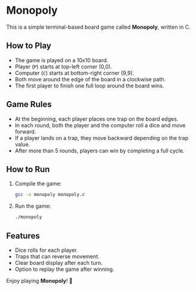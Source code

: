 # Monopoly

This is a simple terminal-based board game called **Monopoly**, written in C.

## How to Play

- The game is played on a 10x10 board.
- Player (`P`) starts at top-left corner (0,0).
- Computer (`C`) starts at bottom-right corner (9,9).
- Both move around the edge of the board in a clockwise path.
- The first player to finish one full loop around the board wins.

## Game Rules

- At the beginning, each player places one trap on the board edges.
- In each round, both the player and the computer roll a dice and move forward.
- If a player lands on a trap, they move backward depending on the trap value.
- After more than 5 rounds, players can win by completing a full cycle.

## How to Run

1. Compile the game:
    ```bash
    gcc -o monopoly monopoly.c
    ```

2. Run the game:
    ```bash
    ./monopoly
    ```

## Features

- Dice rolls for each player.
- Traps that can reverse movement.
- Clear board display after each turn.
- Option to replay the game after winning.

Enjoy playing **Monopoly**! 🎲

